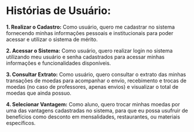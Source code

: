 # **Histórias de Usuário:**

**1. Realizar o Cadastro:**
Como usuário, quero me cadastrar no sistema fornecendo minhas informações pessoais e institucionais para poder acessar e utilizar o sistema de mérito.

**2. Acessar o Sistema:**
Como usuário, quero realizar login no sistema utilizando meu usuário e senha cadastrados para acessar minhas informações e funcionalidades disponíveis.

**3. Consultar Extrato:**
Como usuário, quero consultar o extrato das minhas transações de moedas para acompanhar o envio, recebimento e trocas de moedas (no caso de professores, apenas envios) e visualizar o total de moedas que ainda possuo.

**4. Selecionar Vantagem:**
Como aluno, quero trocar minhas moedas por uma das vantagens cadastradas no sistema, para que eu possa usufruir de benefícios como desconto em mensalidades, restaurantes, ou materiais específicos.
